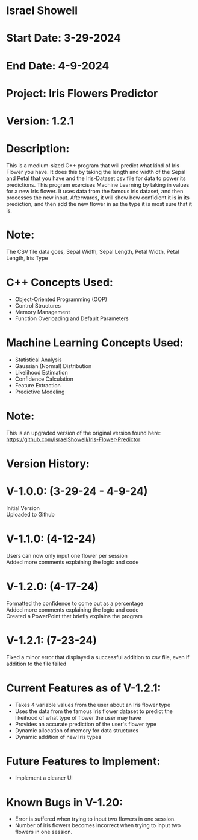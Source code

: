 # Israel Showell
# Start Date: 3-29-2024
# End Date: 4-9-2024
# Project: Iris Flowers Predictor
# Version: 1.2.1

# Description:
This is a medium-sized C++ program that will predict what kind of Iris Flower you have. 
It does this by taking the length and width of the Sepal and Petal that you have and the Iris-Dataset csv file for data to power its predictions.
This program exercises Machine Learning by taking in values for a new Iris flower.
It uses data from the famous iris dataset, and then processes the new input.
Afterwards, it will show how confidient it is in its prediction, and then add the new flower in as the
type it is most sure that it is. 

# Note:
The CSV file data goes, Sepal Width, Sepal Length, Petal Width, Petal Length, Iris Type

# C++ Concepts Used:
- Object-Oriented Programming (OOP)
- Control Structures
- Memory Management
- Function Overloading and Default Parameters
  
# Machine Learning Concepts Used:
- Statistical Analysis
- Gaussian (Normal) Distribution
- Likelihood Estimation
- Confidence Calculation
- Feature Extraction
- Predictive Modeling
  
# Note:
This is an upgraded version of the original version found here:
https://github.com/IsraelShowell/Iris-Flower-Predictor

# Version History:

# V-1.0.0: (3-29-24 - 4-9-24)
Initial Version <br>
Uploaded to Github

# V-1.1.0: (4-12-24)
Users can now only input one flower per session <br>
Added more comments explaining the logic and code

# V-1.2.0: (4-17-24)
Formatted the confidence to come out as a percentage <br>
Added more comments explaining the logic and code <br>
Created a PowerPoint that briefly explains the program

# V-1.2.1: (7-23-24)
Fixed a minor error that displayed a successful addition to csv file, even if addition to the file failed <br> 

# Current Features as of V-1.2.1:
- Takes 4 variable values from the user about an Iris flower type 
- Uses the data from the famous Iris flower dataset to predict the likeihood of what type of flower the user may have
- Provides an accurate prediction of the user's flower type
- Dynamic allocation of memory for data structures
- Dynamic addition of new Iris types


# Future Features to Implement:
- Implement a cleaner UI


# Known Bugs in V-1.20:
- Error is suffered when trying to input two flowers in one session.
- Number of iris flowers becomes incorrect when trying to input two flowers in one session.
